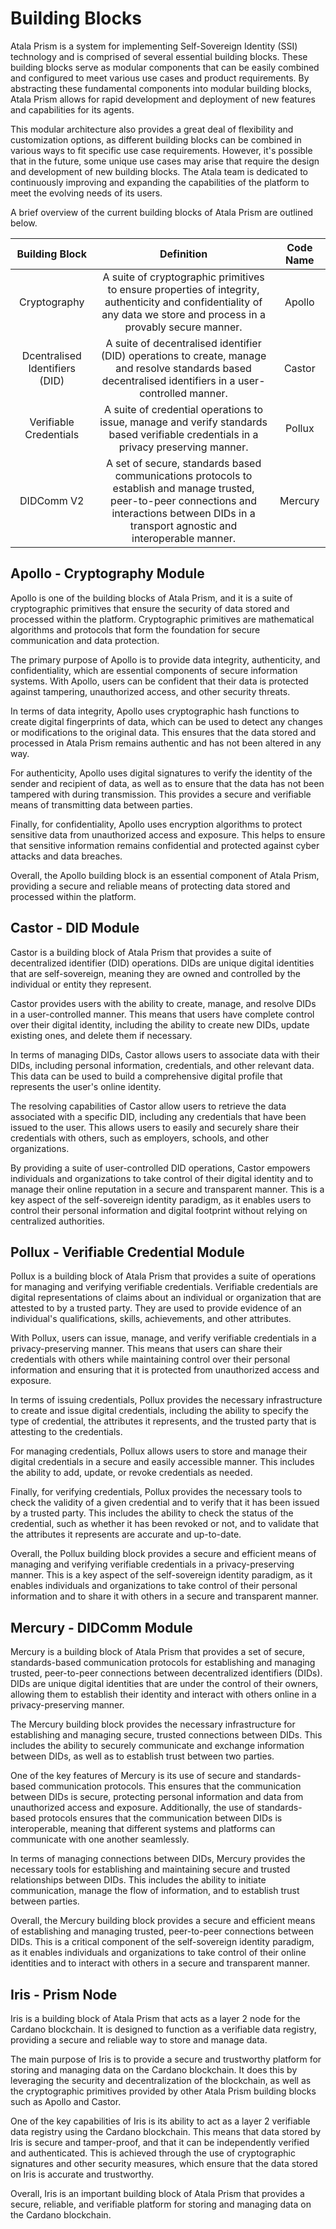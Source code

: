 # Building Blocks

Atala Prism is a system for implementing Self-Sovereign Identity (SSI) technology and is comprised of several essential building blocks. These building blocks serve as modular components that can be easily combined and configured to meet various use cases and product requirements. By abstracting these fundamental components into modular building blocks, Atala Prism allows for rapid development and deployment of new features and capabilities for its agents.

This modular architecture also provides a great deal of flexibility and customization options, as different building blocks can be combined in various ways to fit specific use case requirements. However, it's possible that in the future, some unique use cases may arise that require the design and development of new building blocks. The Atala team is dedicated to continuously improving and expanding the capabilities of the platform to meet the evolving needs of its users.

A brief overview of the current building blocks of Atala Prism are outlined below.

**Building Block**|**Definition**|**Code Name**
:-----:|:-----:|:-----:
Cryptography|A suite of cryptographic primitives to ensure properties of integrity, authenticity and confidentiality of any data we store and process in a provably secure manner.|Apollo
Dcentralised Identifiers (DID)|A suite of decentralised identifier (DID) operations to create, manage and resolve standards based decentralised identifiers in a user-controlled manner.|Castor
Verifiable Credentials|A suite of credential operations to issue, manage and verify standards based verifiable credentials in a privacy preserving manner.|Pollux
DIDComm V2|A set of secure, standards based communications protocols to establish and manage trusted, peer-to-peer connections and interactions between DIDs in a transport agnostic and interoperable manner.|Mercury

## Apollo - Cryptography Module
Apollo is one of the building blocks of Atala Prism, and it is a suite of cryptographic primitives that ensure the security of data stored and processed within the platform. Cryptographic primitives are mathematical algorithms and protocols that form the foundation for secure communication and data protection.

The primary purpose of Apollo is to provide data integrity, authenticity, and confidentiality, which are essential components of secure information systems. With Apollo, users can be confident that their data is protected against tampering, unauthorized access, and other security threats.

In terms of data integrity, Apollo uses cryptographic hash functions to create digital fingerprints of data, which can be used to detect any changes or modifications to the original data. This ensures that the data stored and processed in Atala Prism remains authentic and has not been altered in any way.

For authenticity, Apollo uses digital signatures to verify the identity of the sender and recipient of data, as well as to ensure that the data has not been tampered with during transmission. This provides a secure and verifiable means of transmitting data between parties.

Finally, for confidentiality, Apollo uses encryption algorithms to protect sensitive data from unauthorized access and exposure. This helps to ensure that sensitive information remains confidential and protected against cyber attacks and data breaches.

Overall, the Apollo building block is an essential component of Atala Prism, providing a secure and reliable means of protecting data stored and processed within the platform.

## Castor - DID Module

Castor is a building block of Atala Prism that provides a suite of decentralized identifier (DID) operations. DIDs are unique digital identities that are self-sovereign, meaning they are owned and controlled by the individual or entity they represent.

Castor provides users with the ability to create, manage, and resolve DIDs in a user-controlled manner. This means that users have complete control over their digital identity, including the ability to create new DIDs, update existing ones, and delete them if necessary.

In terms of managing DIDs, Castor allows users to associate data with their DIDs, including personal information, credentials, and other relevant data. This data can be used to build a comprehensive digital profile that represents the user's online identity.

The resolving capabilities of Castor allow users to retrieve the data associated with a specific DID, including any credentials that have been issued to the user. This allows users to easily and securely share their credentials with others, such as employers, schools, and other organizations.

By providing a suite of user-controlled DID operations, Castor empowers individuals and organizations to take control of their digital identity and to manage their online reputation in a secure and transparent manner. This is a key aspect of the self-sovereign identity paradigm, as it enables users to control their personal information and digital footprint without relying on centralized authorities.

## Pollux - Verifiable Credential Module

Pollux is a building block of Atala Prism that provides a suite of operations for managing and verifying verifiable credentials. Verifiable credentials are digital representations of claims about an individual or organization that are attested to by a trusted party. They are used to provide evidence of an individual's qualifications, skills, achievements, and other attributes.

With Pollux, users can issue, manage, and verify verifiable credentials in a privacy-preserving manner. This means that users can share their credentials with others while maintaining control over their personal information and ensuring that it is protected from unauthorized access and exposure.

In terms of issuing credentials, Pollux provides the necessary infrastructure to create and issue digital credentials, including the ability to specify the type of credential, the attributes it represents, and the trusted party that is attesting to the credentials.

For managing credentials, Pollux allows users to store and manage their digital credentials in a secure and easily accessible manner. This includes the ability to add, update, or revoke credentials as needed.

Finally, for verifying credentials, Pollux provides the necessary tools to check the validity of a given credential and to verify that it has been issued by a trusted party. This includes the ability to check the status of the credential, such as whether it has been revoked or not, and to validate that the attributes it represents are accurate and up-to-date.

Overall, the Pollux building block provides a secure and efficient means of managing and verifying verifiable credentials in a privacy-preserving manner. This is a key aspect of the self-sovereign identity paradigm, as it enables individuals and organizations to take control of their personal information and to share it with others in a secure and transparent manner.

## Mercury - DIDComm Module

Mercury is a building block of Atala Prism that provides a set of secure, standards-based communication protocols for establishing and managing trusted, peer-to-peer connections between decentralized identifiers (DIDs). DIDs are unique digital identities that are under the control of their owners, allowing them to establish their identity and interact with others online in a privacy-preserving manner.

The Mercury building block provides the necessary infrastructure for establishing and managing secure, trusted connections between DIDs. This includes the ability to securely communicate and exchange information between DIDs, as well as to establish trust between two parties.

One of the key features of Mercury is its use of secure and standards-based communication protocols. This ensures that the communication between DIDs is secure, protecting personal information and data from unauthorized access and exposure. Additionally, the use of standards-based protocols ensures that the communication between DIDs is interoperable, meaning that different systems and platforms can communicate with one another seamlessly.

In terms of managing connections between DIDs, Mercury provides the necessary tools for establishing and maintaining secure and trusted relationships between DIDs. This includes the ability to initiate communication, manage the flow of information, and to establish trust between parties.

Overall, the Mercury building block provides a secure and efficient means of establishing and managing trusted, peer-to-peer connections between DIDs. This is a critical component of the self-sovereign identity paradigm, as it enables individuals and organizations to take control of their online identities and to interact with others in a secure and transparent manner.

## Iris - Prism Node

Iris is a building block of Atala Prism that acts as a layer 2 node for the Cardano blockchain. It is designed to function as a verifiable data registry, providing a secure and reliable way to store and manage data.

The main purpose of Iris is to provide a secure and trustworthy platform for storing and managing data on the Cardano blockchain. It does this by leveraging the security and decentralization of the blockchain, as well as the cryptographic primitives provided by other Atala Prism building blocks such as Apollo and Castor.

One of the key capabilities of Iris is its ability to act as a layer 2 verifiable data registry using the Cardano blockchain. This means that data stored by Iris is secure and tamper-proof, and that it can be independently verified and authenticated. This is achieved through the use of cryptographic signatures and other security measures, which ensure that the data stored on Iris is accurate and trustworthy.

Overall, Iris is an important building block of Atala Prism that provides a secure, reliable, and verifiable platform for storing and managing data on the Cardano blockchain.
